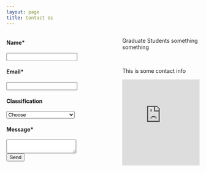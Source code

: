 ```yaml
---
layout: page
title: Contact Us
--- 
```

<script type="text/javascript">var submitted=false;</script>

<iframe id="hidden_iframe" name="hidden_iframe" onload="submitted&amp;&amp;(window.location=&quot;https://neuroexo.org/thanks/&quot;)" style="display:none"></iframe>

<form action="https://docs.google.com/forms/d/e/1FAIpQLSfzO-mkf1gKY5kpA8piBab6h6KymTF0sMOzfcbuRoEvuL6SOA/formResponse" method="post" target="hidden_iframe" onsubmit="submitted=true;" style="width:50%; float:left;" align="left" >
    <label><h4>Name*</h4></label>
    <input name="entry.134554697" type="text" required/>
    <label><h4>Email*</h4></label>
    <input name="entry.17102386" type="email" required/>
    <label><h4>Classification</h4></label>
    <select name="entry.1310522851">
      <option name="entry.1310522851" data-value>Choose</option>
      <option name="entry.1310522851" data-value="Interested in Joining">Interested in Joining</option>
      <option name="entry.1310522851" data-value="Interested in Collaborating">Interested in Collaborating</option>
      <option name="entry.1310522851" data-value="Question">Question</option>
      <option name="entry.1310522851" data-value="Other">Other</option>
    </select>
    <label><h4>Message*</h4></label>
    <textarea name="entry.616702237" type="message" required></textarea>
    <br>
    <input type="submit" value="Send" />
</form>
   
<div class="contact" style="width:40%; float:right;" align="left" >
    <p>Graduate Students something something</p> 
    <br>
    <p>This is some contact info</p> 
    <iframe src="https://www.google.com/maps/embed?pb=!1m18!1m12!1m3!1d3464.88967405869!2d-95.34373238489242!3d29.72295488200039!2m3!1f0!2f0!3f0!3m2!1i1024!2i768!4f13.1!3m3!1m2!1s0x8640be59dd97a6b5%3A0x5cf93fc344a3f9e9!2sCullen+College+of+Engineering+2%2C+Houston%2C+TX+77004!5e0!3m2!1sen!2sus!4v1560872855810!5m2!1sen!2sus" width="100%" height="225" frameborder="0" style="border:0" align="right" allowfullscreen=""></iframe>
</div>

   
    
